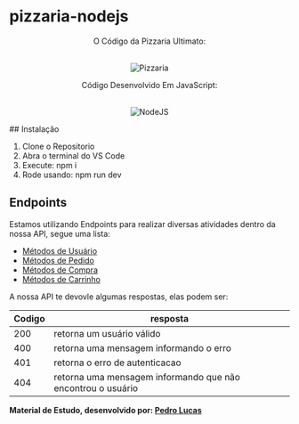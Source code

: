 # pizzaria-nodejs
<center>
O Código da Pizzaria Ultimato:
<br>
<br>

![Pizzaria](https://media.istockphoto.com/id/1145383503/pt/vetorial/logo-of-a-sketched-pizza-vector-illustration-on-black-background.jpg?s=170667a&w=0&k=20&c=ZuD2dva7Ry2sglqnxr3JtIUeXANr2f_wuJVSk8MqV74= "Pizza")

Código Desenvolvido Em JavaScript:
<br>
<br>

![NodeJS](https://www.opus-software.com.br/wp-content/uploads/2018/09/nodejs.jpg "NodeJS")
</center>
## Instalação

1. Clone o Repositorio
2. Abra o terminal do VS Code
3. Execute: npm i
4. Rode usando: npm run dev

## Endpoints

Estamos utilizando Endpoints para realizar diversas atividades dentro da nossa API, segue uma lista:

* [Métodos de Usuário](/src/controller/usuario.controller.js)
* [Métodos de Pedido](/src/controller/pedido.controller.js)
* [Métodos de Compra](/src/controller/compra.controller.js)
* [Métodos de Carrinho](/src/controller/carrinho.controller.js)

A nossa API te devovle algumas respostas, elas podem ser:

| Codigo | resposta                                                      |
| :------- | --------------------------------------------------------------- |
| 200    | retorna um usuário válido                                   |
| 400    | retorna uma mensagem informando o erro                        |
| 401    | retorna o erro de autenticacao                                |
| 404    | retorna uma mensagem informando que não encontrou o usuário |

**Material de Estudo, desenvolvido por: [Pedro Lucas](https://github.com/PedroLSF)**
